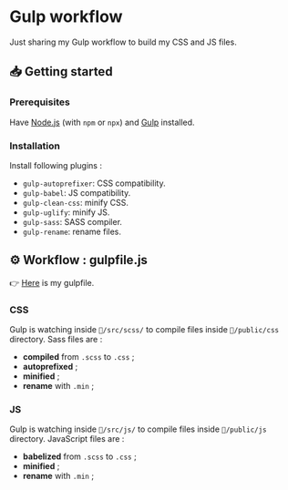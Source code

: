 # Gulp workflow
Just sharing my Gulp workflow to build my CSS and JS files.

## 📥 Getting started

### Prerequisites
Have [Node.js](https://nodejs.org/en/) (with `npm` or `npx`) and [Gulp](https://gulpjs.com/) installed.

### Installation
Install following plugins :
* `gulp-autoprefixer`: CSS compatibility.
* `gulp-babel`: JS compatibility.
* `gulp-clean-css`: minify CSS.
* `gulp-uglify`: minify JS.
* `gulp-sass`: SASS compiler.
* `gulp-rename`: rename files.

## ⚙️ Workflow : gulpfile.js
👉 [Here](https://github.com/Athios-dev/gulp-workflow/blob/master/gulpfile.js) is my gulpfile.

### CSS
Gulp is watching inside `📁/src/scss/` to compile files inside `📁/public/css` directory.
Sass files are :
* **compiled** from `.scss` to `.css` ;
* **autoprefixed** ;
*  **minified** ;
* **rename** with `.min` ;

### JS
Gulp is watching inside `📁/src/js/` to compile files inside `📁/public/js` directory.
JavaScript files are :
* **babelized** from `.scss` to `.css` ;
*  **minified** ;
* **rename** with `.min` ;